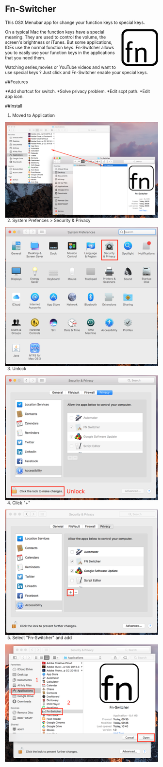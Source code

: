 # Fn-Switcher
This OSX Menubar app for change your function keys to special keys.

<p align="center">
  <img style="float: right;" src="Images/icon.png" alt="Fn-Switcher Logo" />
</p>

On a typical Mac the function keys have a special meaning. They are used to control the volume, the screen's brightness or iTunes. But some applications, IDEs use the normal function keys. Fn-Switcher allows you to easily use your function keys in the applications that you need them.

Watching series,movies or YouTube videos and want to use special keys ? Just click and Fn-Switcher enable your special keys.

##Features

*Add shortcut for switch.
*Solve privacy problem.
*Edit scpt path.
*Edit app icon.

##Install

1. Moved to Application
<p align="left">
  <img style="float: right;" src="Images/HowToUpload/MoveTheApplicationsFolder.png" alt="Fn-Switcher Logo"/>
</p>

2. System Prefences > Security & Privacy
<p align="left">
  <img style="float: right;" src="Images/HowToUpload/Privacy.png" alt="Fn-Switcher Logo"/>
</p>

3. Unlock
<p align="left">
  <img style="float: right;" src="Images/HowToUpload/Unlock.png" alt="Fn-Switcher Logo"/>
</p>

4. Click "+" 
<p align="left">
  <img style="float: right;" src="Images/HowToUpload/AddApp.png" alt="Fn-Switcher Logo"/>
</p>

5. Select "Fn-Switcher" and add
<p align="left">
  <img style="float: right;" src="Images/HowToUpload/SelectAndAddApp.png" alt="Fn-Switcher Logo"/>
</p>

